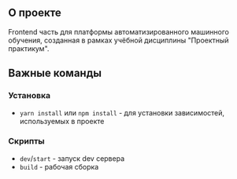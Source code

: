 ## О проекте 

Frontend часть для платформы автоматизированного машинного обучения, созданная в рамках учёбной дисциплины "Проектный практикум".

## Важные команды

### Установка

- `yarn install` или `npm install` - для установки зависимостей, используемых в проекте

### Скрипты

- `dev`/`start` - запуск dev сервера
- `build` - рабочая сборка
